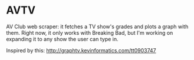 AVTV
====

AV Club web scraper: it fetches a TV show's grades and plots a graph with them. Right now, it only works with Breaking Bad, but I'm working on expanding it to any show the user can type in.

Inspired by this: http://graphtv.kevinformatics.com/tt0903747
